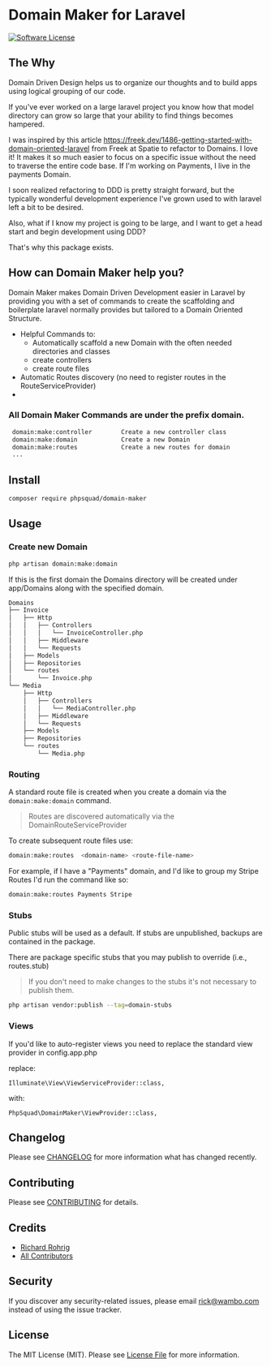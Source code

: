 # Domain Maker for Laravel

[![Software License](https://img.shields.io/badge/license-MIT-brightgreen.svg?style=flat-square)](LICENSE.md)

## The Why
Domain Driven Design helps us to organize our thoughts and to build apps using logical grouping of our code. 

If you've ever worked on a large laravel project you know how that model directory can grow so large that your ability to find things becomes hampered. 

I was inspired by this article https://freek.dev/1486-getting-started-with-domain-oriented-laravel from Freek at Spatie to refactor to Domains. 
I love it! It makes it so much easier to focus on a specific issue without the need to traverse the entire code base. 
If I'm working on Payments, I live in the payments Domain.  

I soon realized refactoring to DDD is pretty straight forward, but the typically wonderful development experience I've grown used to with laravel
left a bit to be desired. 

Also, what if I know my project is going to be large, and I want to get a head start and begin development using DDD?

That's why this package exists. 



## How can Domain Maker help you?
Domain Maker makes Domain Driven Development easier in Laravel by providing you with a set of commands to create the scaffolding and boilerplate 
laravel normally provides but tailored to a Domain Oriented Structure. 

* Helpful Commands to:
  * Automatically scaffold a new Domain with the often needed directories and classes
  * create controllers
  * create route files
* Automatic Routes discovery (no need to register routes in the RouteServiceProvider)
*

### All Domain Maker Commands are under the prefix domain.

```bash
 domain:make:controller        Create a new controller class
 domain:make:domain            Create a new Domain
 domain:make:routes            Create a new routes for domain
 ...
```

## Install
```bash
composer require phpsquad/domain-maker
```

## Usage

### Create new Domain
```bash
php artisan domain:make:domain
```
If this is the first domain the Domains directory will be created under app/Domains along with the specified domain. 

```Bash
Domains
├── Invoice
│   ├── Http
│   │   ├── Controllers
│   │   │   └── InvoiceController.php
│   │   ├── Middleware
│   │   └── Requests
│   ├── Models
│   ├── Repositories
│   └── routes
│       └── Invoice.php
└── Media
    ├── Http
    │   ├── Controllers
    │   │   └── MediaController.php
    │   ├── Middleware
    │   └── Requests
    ├── Models
    ├── Repositories
    └── routes
        └── Media.php

```


### Routing
A standard route file is created when you create a domain via the `domain:make:domain` command. 
>Routes are discovered automatically via the DomainRouteServiceProvider

To create subsequent route files use:

```bash
domain:make:routes  <domain-name> <route-file-name>
```
For example, if I have a "Payments" domain, and I'd like to group my Stripe Routes I'd run the command like so:

```bash
domain:make:routes Payments Stripe
```

### Stubs
Public stubs will be used as a default. If stubs are unpublished, backups are contained in the package. 

There are package specific stubs that you may publish to override (i.e., routes.stub)

> If you don't need to make changes to the stubs it's not necessary to publish them. 
```bash
php artisan vendor:publish --tag=domain-stubs
```
### Views
If you'd like to auto-register views you need to replace the standard view provider in config.app.php

replace:
```
Illuminate\View\ViewServiceProvider::class,
```
with:
```
PhpSquad\DomainMaker\ViewProvider::class,
```


## Changelog
Please see [CHANGELOG](CHANGELOG.md) for more information what has changed recently.

## Contributing
Please see [CONTRIBUTING](CONTRIBUTING.md) for details.

## Credits

- [Richard Rohrig](https://github.com/phpsquad)
- [All Contributors](https://github.com/phpsquad/domain-maker/contributors)

## Security
If you discover any security-related issues, please email rick@wambo.com instead of using the issue tracker.

## License
The MIT License (MIT). Please see [License File](/LICENSE.md) for more information.
